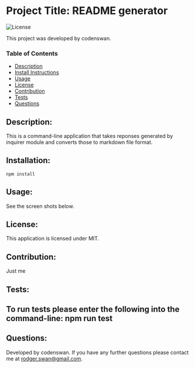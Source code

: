 # Project Title: README generator
![License](https://img.shields.io/badge/License-MIT-green)

This project was developed by codenswan.

### Table of Contents
* [Description](#Description)
* [Install Instructions](#Installation)
* [Usage](#Usage)
* [License](#License)
* [Contribution](#Contribution)
* [Tests](#Tests)
* [Questions](#Questions)

## Description:
This is a command-line application that takes reponses generated by inquirer module and converts those to markdown file format.

## Installation:
    npm install
    
## Usage:
See the screen shots below.

## License:
This application is licensed under MIT.

## Contribution:
Just me

## Tests:
To run tests please enter the following into the command-line:
    npm run test
---
## Questions:
Developed by codenswan. 
If you have any further questions please contact me at [rodger.swan@gmail.com](mailto:rodger.swan@gmail.com).
